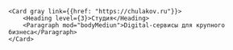     <Card gray link={{href: "https://chulakov.ru"}}>
        <Heading level={3}>Студия</Heading>
        <Paragraph mod="bodyMediun">Digital-сервисы для крупного бизнеса</Paragraph>
    </Card>